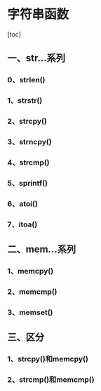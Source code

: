 # 字符串函数

[toc]

## 一、str...系列

### 0、strlen()



### 1、strstr()



### 2、strcpy()



### 3、strncpy()



### 4、strcmp()



### 5、sprintf()



### 6、atoi()



### 7、itoa()



## 二、mem...系列

### 1、memcpy()



### 2、memcmp()



### 3、memset()

## 三、区分

### 1、strcpy()和memcpy()



### 2、strcmp()和memcmp()



